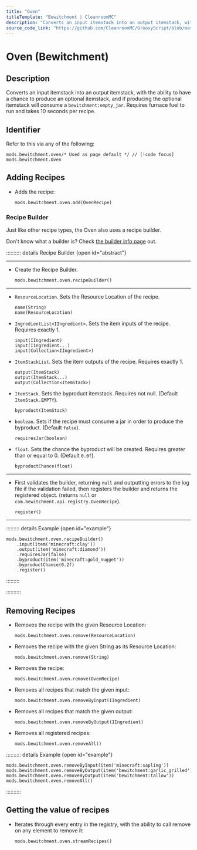 ```yaml
---
title: "Oven"
titleTemplate: "Bewitchment | CleanroomMC"
description: "Converts an input itemstack into an output itemstack, with the ability to have a chance to produce an optional itemstack, and if producing the optional itemstack will consume a `bewitchment:empty_jar`. Requires furnace fuel to run and takes 10 seconds per recipe."
source_code_link: "https://github.com/CleanroomMC/GroovyScript/blob/master/src/main/java/com/cleanroommc/groovyscript/compat/mods/bewitchment/Oven.java"
---
```


# Oven (Bewitchment)

## Description

Converts an input itemstack into an output itemstack, with the ability to have a chance to produce an optional itemstack, and if producing the optional itemstack will consume a `bewitchment:empty_jar`. Requires furnace fuel to run and takes 10 seconds per recipe.

## Identifier

Refer to this via any of the following:

```groovy:no-line-numbers {1}
mods.bewitchment.oven/* Used as page default */ // [!code focus]
mods.bewitchment.Oven
```


## Adding Recipes

- Adds the recipe:

    ```groovy:no-line-numbers
    mods.bewitchment.oven.add(OvenRecipe)
    ```


### Recipe Builder

Just like other recipe types, the Oven also uses a recipe builder.

Don't know what a builder is? Check [the builder info page](../../getting_started/builder.md) out.

:::::::::: details Recipe Builder {open id="abstract"}

---

- Create the Recipe Builder.

    ```groovy:no-line-numbers
    mods.bewitchment.oven.recipeBuilder()
    ```

---

- `ResourceLocation`. Sets the Resource Location of the recipe.

    ```groovy:no-line-numbers
    name(String)
    name(ResourceLocation)
    ```

- `IngredientList<IIngredient>`. Sets the item inputs of the recipe. Requires exactly 1.

    ```groovy:no-line-numbers
    input(IIngredient)
    input(IIngredient...)
    input(Collection<IIngredient>)
    ```

- `ItemStackList`. Sets the item outputs of the recipe. Requires exactly 1.

    ```groovy:no-line-numbers
    output(ItemStack)
    output(ItemStack...)
    output(Collection<ItemStack>)
    ```

- `ItemStack`. Sets the byproduct itemstack. Requires not null. (Default `ItemStack.EMPTY`).

    ```groovy:no-line-numbers
    byproduct(ItemStack)
    ```

- `boolean`. Sets if the recipe must consume a jar in order to produce the byproduct. (Default `false`).

    ```groovy:no-line-numbers
    requiresJar(boolean)
    ```

- `float`. Sets the chance the byproduct will be created. Requires greater than or equal to 0. (Default `0.0f`).

    ```groovy:no-line-numbers
    byproductChance(float)
    ```

---

- First validates the builder, returning `null` and outputting errors to the log file if the validation failed, then registers the builder and returns the registered object. (returns `null` or `com.bewitchment.api.registry.OvenRecipe`).

    ```groovy:no-line-numbers
    register()
    ```

---

::::::::: details Example {open id="example"}
```groovy:no-line-numbers
mods.bewitchment.oven.recipeBuilder()
    .input(item('minecraft:clay'))
    .output(item('minecraft:diamond'))
    .requiresJar(false)
    .byproduct(item('minecraft:gold_nugget'))
    .byproductChance(0.2f)
    .register()
```

:::::::::

::::::::::

## Removing Recipes

- Removes the recipe with the given Resource Location:

    ```groovy:no-line-numbers
    mods.bewitchment.oven.remove(ResourceLocation)
    ```

- Removes the recipe with the given String as its Resource Location:

    ```groovy:no-line-numbers
    mods.bewitchment.oven.remove(String)
    ```

- Removes the recipe:

    ```groovy:no-line-numbers
    mods.bewitchment.oven.remove(OvenRecipe)
    ```

- Removes all recipes that match the given input:

    ```groovy:no-line-numbers
    mods.bewitchment.oven.removeByInput(IIngredient)
    ```

- Removes all recipes that match the given output:

    ```groovy:no-line-numbers
    mods.bewitchment.oven.removeByOutput(IIngredient)
    ```

- Removes all registered recipes:

    ```groovy:no-line-numbers
    mods.bewitchment.oven.removeAll()
    ```

:::::::::: details Example {open id="example"}
```groovy:no-line-numbers
mods.bewitchment.oven.removeByInput(item('minecraft:sapling'))
mods.bewitchment.oven.removeByOutput(item('bewitchment:garlic_grilled'))
mods.bewitchment.oven.removeByOutput(item('bewitchment:tallow'))
mods.bewitchment.oven.removeAll()
```

::::::::::

## Getting the value of recipes

- Iterates through every entry in the registry, with the ability to call remove on any element to remove it:

    ```groovy:no-line-numbers
    mods.bewitchment.oven.streamRecipes()
    ```
